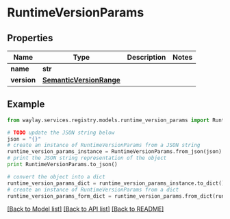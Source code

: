 # RuntimeVersionParams


## Properties

Name | Type | Description | Notes
------------ | ------------- | ------------- | -------------
**name** | **str** |  | 
**version** | [**SemanticVersionRange**](SemanticVersionRange.md) |  | 

## Example

```python
from waylay.services.registry.models.runtime_version_params import RuntimeVersionParams

# TODO update the JSON string below
json = "{}"
# create an instance of RuntimeVersionParams from a JSON string
runtime_version_params_instance = RuntimeVersionParams.from_json(json)
# print the JSON string representation of the object
print RuntimeVersionParams.to_json()

# convert the object into a dict
runtime_version_params_dict = runtime_version_params_instance.to_dict()
# create an instance of RuntimeVersionParams from a dict
runtime_version_params_form_dict = runtime_version_params.from_dict(runtime_version_params_dict)
```
[[Back to Model list]](../README.md#documentation-for-models) [[Back to API list]](../README.md#documentation-for-api-endpoints) [[Back to README]](../README.md)


